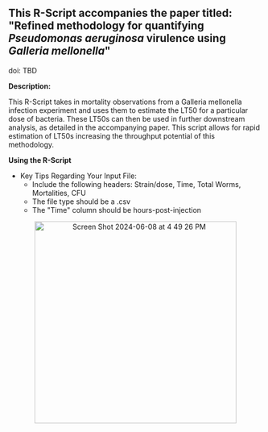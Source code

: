 
## This R-Script accompanies the paper titled: "Refined methodology for quantifying *Pseudomonas aeruginosa* virulence using *Galleria mellonella*" 
doi: TBD


 **Description:**
 
 This R-Script takes in mortality observations from a Galleria mellonella infection experiment and uses them
 to estimate the LT50 for a particular dose of bacteria. These LT50s can then be used in further downstream 
 analysis, as detailed in the accompanying paper. This script allows for rapid estimation of LT50s increasing
 the throughput potential of this methodology. 

 **Using the R-Script**
 
+ Key Tips Regarding Your Input File:
  + Include the following headers: Strain/dose, Time, Total Worms, Mortalities, CFU
  + The file type should be a .csv
  + The "Time" column should be hours-post-injection
 
<p align = "center">
 <img width="401" alt="Screen Shot 2024-06-08 at 4 49 26 PM" src="https://github.com/ChrisAxline/Galleria_Code/assets/110562794/e7452897-18df-4a2c-a6af-c4e9698ecd19">
</p>


